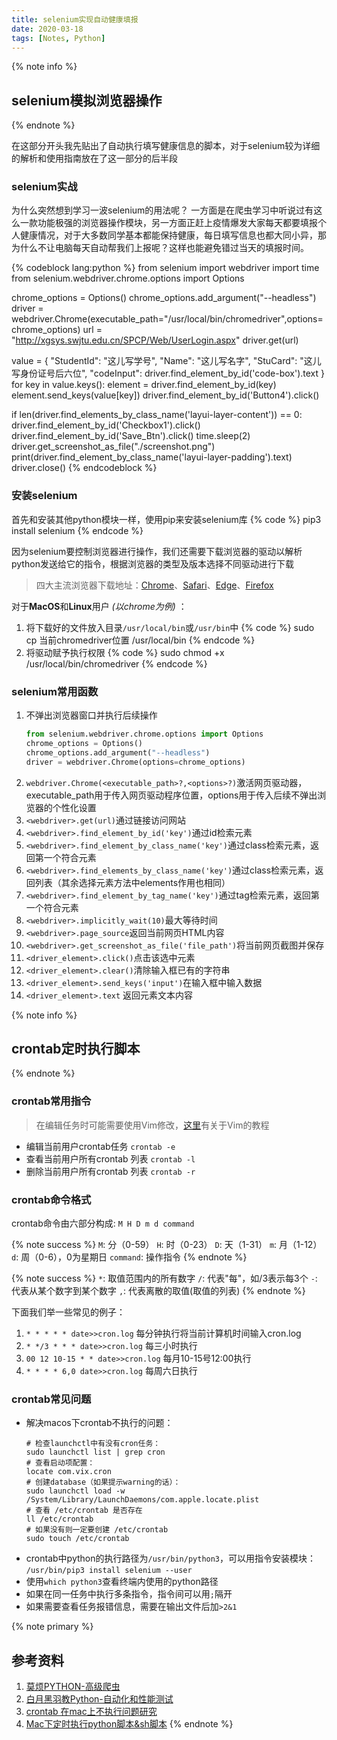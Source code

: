 ```yaml
---
title: selenium实现自动健康填报
date: 2020-03-18
tags: [Notes, Python]
---
```

{% note info %}
## selenium模拟浏览器操作
{% endnote %}

在这部分开头我先贴出了自动执行填写健康信息的脚本，对于selenium较为详细的解析和使用指南放在了这一部分的后半段

### selenium实战

为什么突然想到学习一波selenium的用法呢？
一方面是在爬虫学习中听说过有这么一款功能极强的浏览器操作模块，另一方面正赶上疫情爆发大家每天都要填报个人健康情况，对于大多数同学基本都能保持健康，每日填写信息也都大同小异，那为什么不让电脑每天自动帮我们上报呢？这样也能避免错过当天的填报时间。

<!--more-->

{% codeblock lang:python %}
from selenium import webdriver
import time
from selenium.webdriver.chrome.options import Options

chrome_options = Options()
chrome_options.add_argument("--headless")
driver = webdriver.Chrome(executable_path="/usr/local/bin/chromedriver",options=chrome_options)
url = "http://xgsys.swjtu.edu.cn/SPCP/Web/UserLogin.aspx"
driver.get(url)

value = {
    "StudentId": "这儿写学号",
    "Name": "这儿写名字",
    "StuCard": "这儿写身份证号后六位",
    "codeInput":  driver.find_element_by_id('code-box').text
}
for key in value.keys():
    element = driver.find_element_by_id(key)
    element.send_keys(value[key])
driver.find_element_by_id('Button4').click()

if len(driver.find_elements_by_class_name('layui-layer-content')) == 0:
    driver.find_element_by_id('Checkbox1').click()
    driver.find_element_by_id('Save_Btn').click()
    time.sleep(2)
driver.get_screenshot_as_file("./screenshot.png")
print(driver.find_element_by_class_name('layui-layer-padding').text)
driver.close()
{% endcodeblock %}

### 安装selenium

首先和安装其他python模块一样，使用pip来安装selenium库
{% code %}
pip3 install selenium
{% endcode %}

因为selenium要控制浏览器进行操作，我们还需要下载浏览器的驱动以解析python发送给它的指令，根据浏览器的类型及版本选择不同驱动进行下载
> 四大主流浏览器下载地址：[Chrome][1]、[Safari][2]、[Edge][3]、[Firefox][4]

对于**MacOS**和**Linux**用户 *(以chrome为例)* ：
1. 将下载好的文件放入目录`/usr/local/bin`或`/usr/bin`中
    {% code %}
    sudo cp 当前chromedriver位置 /usr/local/bin
    {% endcode %}
2. 将驱动赋予执行权限
    {% code %}
    sudo chmod +x /usr/local/bin/chromedriver
    {% endcode %}

### selenium常用函数

1. 不弹出浏览器窗口并执行后续操作
    ```python
    from selenium.webdriver.chrome.options import Options
    chrome_options = Options()
    chrome_options.add_argument("--headless")
    driver = webdriver.Chrome(options=chrome_options)
    ```
2. `webdriver.Chrome(<executable_path>?,<options>?)`激活网页驱动器，executable_path用于传入网页驱动程序位置，options用于传入后续不弹出浏览器的个性化设置
3. `<webdriver>.get(url)`通过链接访问网站
4. `<webdriver>.find_element_by_id('key')`通过id检索元素
5. `<webdriver>.find_element_by_class_name('key')`通过class检索元素，返回第一个符合元素
6. `<webdriver>.find_elements_by_class_name('key')`通过class检索元素，返回列表（其余选择元素方法中elements作用也相同）
7. `<webdriver>.find_element_by_tag_name('key')`通过tag检索元素，返回第一个符合元素
8. `<webdriver>.implicitly_wait(10)`最大等待时间
9. `<webdriver>.page_source`返回当前网页HTML内容
10. `<webdriver>.get_screenshot_as_file('file_path')`将当前网页截图并保存
11. `<driver_element>.click()`点击该选中元素
12. `<driver_element>.clear()`清除输入框已有的字符串
13. `<driver_element>.send_keys('input')`在输入框中输入数据
14. `<driver_element>.text` 返回元素文本内容

{% note info %}
## crontab定时执行脚本
{% endnote %}

### crontab常用指令

> 在编辑任务时可能需要使用Vim修改，[这里][5]有关于Vim的教程

+ 编辑当前用户crontab任务 `crontab -e`
+ 查看当前用户所有crontab 列表 `crontab -l`
+ 删除当前用户所有crontab 列表 `crontab -r`

### crontab命令格式

crontab命令由六部分构成: `M H D m d command`

{% note success %}
`M`: 分（0-59） 
`H`: 时（0-23）
`D`: 天（1-31）
`m`: 月（1-12）
`d`: 周（0-6），0为星期日
`command`: 操作指令
{% endnote %}

{% note success %}
`*`: 取值范围内的所有数字
`/`: 代表"每"，如/3表示每3个
`-`: 代表从某个数字到某个数字
`,`: 代表离散的取值(取值的列表)
{% endnote %}

下面我们举一些常见的例子：
1. `* * * * * date>>cron.log` 每分钟执行将当前计算机时间输入cron.log
2. `* */3 * * * date>>cron.log` 每三小时执行
3. `00 12 10-15 * * date>>cron.log` 每月10-15号12:00执行
4. `* * * * 6,0 date>>cron.log` 每周六日执行

### crontab常见问题

+ 解决macos下crontab不执行的问题：
    ```
    # 检查launchctl中有没有cron任务：
    sudo launchctl list | grep cron 
    # 查看启动项配置：
    locate com.vix.cron
    # 创建database（如果提示warning的话）：
    sudo launchctl load -w /System/Library/LaunchDaemons/com.apple.locate.plist
    # 查看 /etc/crontab 是否存在
    ll /etc/crontab
    # 如果没有则一定要创建 /etc/crontab
    sudo touch /etc/crontab
    ```
+ crontab中python的执行路径为`/usr/bin/python3`，可以用指令安装模块：
  ```/usr/bin/pip3 install selenium --user```
+ 使用`which python3`查看终端内使用的python路径
+ 如果在同一任务中执行多条指令，指令间可以用`;`隔开
+ 如果需要查看任务报错信息，需要在输出文件后加`>2&1`

{% note primary %}
## 参考资料
1. [莫烦PYTHON-高级爬虫](https://morvanzhou.github.io/tutorials/data-manipulation/scraping/5-01-selenium/)
2. [白月黑羽教Python-自动化和性能测试](http://www.python3.vip/doc/tutorial/selenium/01/)
3. [crontab 在mac上不执行问题研究](https://segmentfault.com/a/1190000017493725)
4. [Mac下定时执行python脚本&sh脚本](https://blog.csdn.net/py_tester/article/details/78272006)
{% endnote %}

[1]:https://sites.google.com/a/chromium.org/chromedriver/downloads
[2]:https://webkit.org/blog/6900/webdriver-support-in-safari-10/
[3]:https://developer.microsoft.com/en-us/microsoft-edge/tools/webdriver/
[4]:https://github.com/mozilla/geckodriver/releases
[5]:https://www.runoob.com/linux/linux-vim.html
